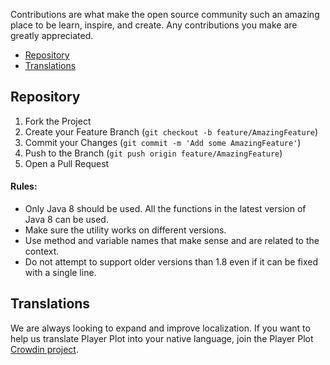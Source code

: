 Contributions are what make the open source community such an amazing place to be learn, inspire, and create. Any contributions you make are greatly appreciated.

* [Repository](#repository)
* [Translations](#translations)

## Repository

1. Fork the Project
2. Create your Feature Branch (`git checkout -b feature/AmazingFeature`)
3. Commit your Changes (`git commit -m 'Add some AmazingFeature'`)
4. Push to the Branch (`git push origin feature/AmazingFeature`)
5. Open a Pull Request

#### Rules: 

* Only Java 8 should be used. All the functions in the latest version of Java 8 can be used.
* Make sure the utility works on different versions.
* Use method and variable names that make sense and are related to the context.
* Do not attempt to support older versions than 1.8 even if it can be fixed with a single line.

## Translations

We are always looking to expand and improve localization. If you want to help us translate Player Plot into your native language, join the Player Plot [Crowdin project](https://crowdin.com/project/player-plot).
